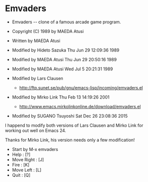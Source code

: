 Emvaders
========

-   Emvaders -- clone of a famous arcade game program.
-   Copyright (C) 1989 by MAEDA Atusi

-   Written by MAEDA Atusi
-   Modified by Hideto Sazuka Thu Jun 29 12:09:36 1989
-   Modified by MAEDA Atusi Thu Jun 29 20:50:16 1989
-   Modified by MAEDA Atusi Wed Jul 5 20:21:31 1989
-   Modified by Lars Clausen

    -   <http://ftp.sunet.se/pub/gnu/emacs-lisp/incoming/emvaders.el>
-   Modified by Mirko Link Thu Feb 13 14:19:26 2001

    -   <http://www.emacs.mirkolinkonline.de/download/emvaders.el>
-   Modified by SUGANO Tsuyoshi Sat Dec 26 23:08:36 2015

I happend to modify both versions of Lars Clausen and Mirko Link for working out well on Emacs 24.

Thanks for Mirko Link, his version needs only a few modification!

-   Start by M-x emvaders
-   Help : [?]
-   Move Right : [J]
-   Fire : [K]
-   Move Left : [L]
-   Quit : [Q]
